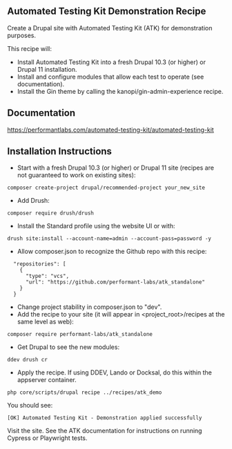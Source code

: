 ## Automated Testing Kit Demonstration Recipe
Create a Drupal site with Automated Testing Kit (ATK) for demonstration purposes.

This recipe will:
- Install Automated Testing Kit into a fresh Drupal 10.3 (or higher) or Drupal 11 installation.
- Install and configure modules that allow each test to operate (see documentation). 
- Install the Gin theme by calling the kanopi/gin-admin-experience recipe.

## Documentation

https://performantlabs.com/automated-testing-kit/automated-testing-kit

## Installation Instructions

- Start with a fresh Drupal 10.3 (or higher) or Drupal 11 site (recipes are not
  guaranteed to work on existing sites):
```
composer create-project drupal/recommended-project your_new_site
```
- Add Drush:
```
composer require drush/drush
```
- Install the Standard profile using the website UI or with:
```
drush site:install --account-name=admin --account-pass=password -y
```
- Allow composer.json to recognize the Github repo with this recipe:
```
  "repositories": [
    {
      "type": "vcs",
      "url": "https://github.com/performant-labs/atk_standalone"
    }
  }
```
- Change project stability in composer.json to "dev".
- Add the recipe to your site (it will appear in <project_root>/recipes at
  the same level as web):
```
composer require performant-labs/atk_standalone
```
- Get Drupal to see the new modules:
```
ddev drush cr
```
- Apply the recipe. If using DDEV, Lando or Docksal, do this within the appserver container.

```shell
php core/scripts/drupal recipe ../recipes/atk_demo
```
You should see:
```
[OK] Automated Testing Kit - Demonstration applied successfully
```
Visit the site. See the ATK documentation for instructions on running Cypress or Playwright tests.
